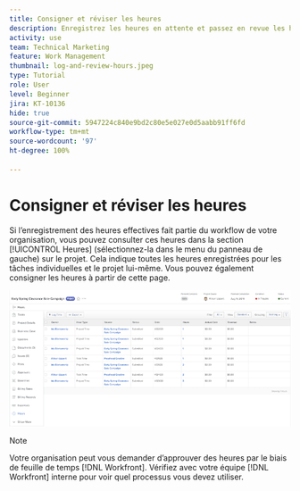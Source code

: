 ```yaml
---
title: Consigner et réviser les heures
description: Enregistrez les heures en attente et passez en revue les heures consignées avant de fermer le projet dans  [!DNL  Workfront].
activity: use
team: Technical Marketing
feature: Work Management
thumbnail: log-and-review-hours.jpeg
type: Tutorial
role: User
level: Beginner
jira: KT-10136
hide: true
source-git-commit: 5947224c840e9bd2c80e5e027e0d5aabb91ff6fd
workflow-type: tm+mt
source-wordcount: '97'
ht-degree: 100%

---
```


# Consigner et réviser les heures

Si l’enregistrement des heures effectives fait partie du workflow de votre organisation, vous pouvez consulter ces heures dans la section [!UICONTROL Heures] (sélectionnez-la dans le menu du panneau de gauche) sur le projet. Cela indique toutes les heures enregistrées pour les tâches individuelles et le projet lui-même. Vous pouvez également consigner les heures à partir de cette page.

![Page Heures affichant les entrées d’heure](assets/planner-fund-log-and-review-hours.png)

>[!NOTE]
>
>Votre organisation peut vous demander d’approuver des heures par le biais de feuille de temps [!DNL Workfront]. Vérifiez avec votre équipe [!DNL Workfront] interne pour voir quel processus vous devez utiliser.

<!---
learn more url
Log time
--->
